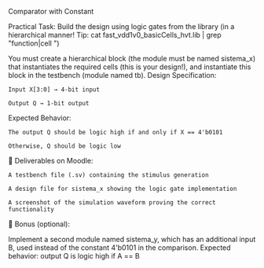 Comparator with Constant

Practical Task:
Build the design using logic gates from the library (in a hierarchical manner! Tip: cat fast_vdd1v0_basicCells_hvt.lib | grep "function\|cell ")

You must create a hierarchical block (the module must be named sistema_x) that instantiates the required cells (this is your design!), and instantiate this block in the testbench (module named tb).
Design Specification:

    Input X[3:0] → 4-bit input

    Output Q → 1-bit output

Expected Behavior:

    The output Q should be logic high if and only if X == 4'b0101

    Otherwise, Q should be logic low

📌 Deliverables on Moodle:

    A testbench file (.sv) containing the stimulus generation

    A design file for sistema_x showing the logic gate implementation

    A screenshot of the simulation waveform proving the correct functionality

🌟 Bonus (optional):

Implement a second module named sistema_y, which has an additional input B, used instead of the constant 4'b0101 in the comparison.
Expected behavior: output Q is logic high if A == B
